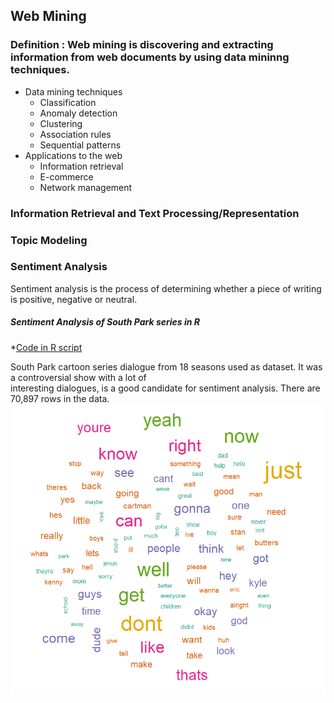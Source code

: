 ## Web Mining  
### Definition : Web mining is discovering and extracting information from web documents by using data mininng techniques.  
*   Data mining techniques
    *   Classification
    *   Anomaly detection
    *   Clustering
    *   Association rules
    *   Sequential patterns  
*   Applications to the web  
    *   Information retrieval
    *   E-commerce
    *   Network management  
    
### Information Retrieval and Text Processing/Representation  
  
### Topic Modeling  
    
### Sentiment Analysis  
Sentiment analysis is the process of determining whether a piece of writing is positive, negative or neutral.  
##### Sentiment Analysis of South Park series in R  
*[Code in R script](/Sentiment_analysis.r)  
  
South Park cartoon series dialogue from 18 seasons used as dataset. It was a controversial show with a lot of  
interesting dialogues, is a good candidate for sentiment analysis. There are 70,897 rows in the data.  
 ![Visulization of positive and negative words with wordclouds](/images/EDA.png)

